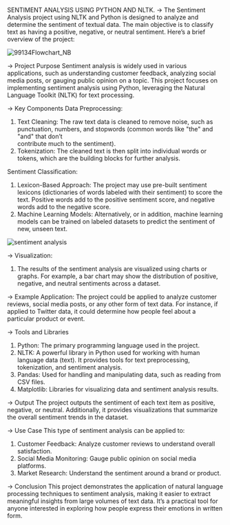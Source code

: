 SENTIMENT ANALYSIS USING PYTHON AND NLTK.
-> The Sentiment Analysis project using NLTK and Python is designed to analyze and determine the sentiment of textual data. The main objective is to classify text as having a positive, negative, or neutral sentiment. Here’s a brief overview of the project:




![99134Flowchart_NB](https://github.com/user-attachments/assets/1795dc6f-2265-4267-9be2-ffbf1c7d4967)


-> Project Purpose
    Sentiment analysis is widely used in various applications, such as understanding customer feedback, analyzing social media posts, or gauging public opinion on      a topic. This project focuses on implementing sentiment analysis using Python, leveraging the Natural Language Toolkit (NLTK) for text processing.

-> Key Components
Data Preprocessing:
1. Text Cleaning: The raw text data is cleaned to remove noise, such as punctuation, numbers, and stopwords (common words like "the" and "and" that don’t       
   contribute much to the sentiment).
2. Tokenization: The cleaned text is then split into individual words or tokens, which are the building blocks for further analysis.

Sentiment Classification:
1. Lexicon-Based Approach: The project may use pre-built sentiment lexicons (dictionaries of words labeled with their sentiment) to score the text. Positive words 
   add to the positive sentiment score, and negative words add to the negative score.
2. Machine Learning Models: Alternatively, or in addition, machine learning models can be trained on labeled datasets to predict the sentiment of new, unseen text.

   
![sentiment analysis](https://github.com/user-attachments/assets/8b75f2c6-59ad-47b9-ae80-d5e7c4b761d0)

-> Visualization:
1. The results of the sentiment analysis are visualized using charts or graphs. For example, a bar chart may show the distribution of positive, negative, and          neutral sentiments across a dataset.
   
-> Example Application:
The project could be applied to analyze customer reviews, social media posts, or any other form of text data. For instance, if applied to Twitter data, it could determine how people feel about a particular product or event.

-> Tools and Libraries
1. Python: The primary programming language used in the project.
2. NLTK: A powerful library in Python used for working with human language data (text). It provides tools for text preprocessing, tokenization, and sentiment 
   analysis.
3. Pandas: Used for handling and manipulating data, such as reading from CSV files.
4. Matplotlib: Libraries for visualizing data and sentiment analysis results.

-> Output
The project outputs the sentiment of each text item as positive, negative, or neutral. Additionally, it provides visualizations that summarize the overall sentiment trends in the dataset.

-> Use Case
This type of sentiment analysis can be applied to:
1. Customer Feedback: Analyze customer reviews to understand overall satisfaction.
2. Social Media Monitoring: Gauge public opinion on social media platforms.
3. Market Research: Understand the sentiment around a brand or product.

-> Conclusion
This project demonstrates the application of natural language processing techniques to sentiment analysis, making it easier to extract meaningful insights from large volumes of text data. It’s a practical tool for anyone interested in exploring how people express their emotions in written form.







